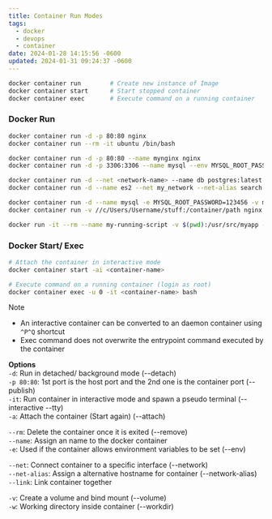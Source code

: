 ```yaml
---
title: Container Run Modes
tags:
  - docker
  - devops
  - container
date: 2024-01-28 14:15:56 -0600
updated: 2024-01-31 09:24:37 -0600
---
```


````bash
docker container run	 	# Create new instance of Image
docker container start 		# Start stopped container
docker container exec 		# Execute command on a running container
````

### Docker Run

````bash
docker container run -d -p 80:80 nginx
docker container run --rm -it ubuntu /bin/bash

docker container run -d -p 80:80 --name mynginx nginx
docker container run -d -p 3306:3306 --name mysql --env MYSQL_ROOT_PASSWORD=123456 mysql

docker container run -d --net <network-name> --name db postgres:latest
docker container run -d --name es2 --net my_network --net-alias search 1c9757417a29

docker container run -d --name mysql -e MYSQL_ROOT_PASSWORD=123456 -v mysql-data:/var/lib/mysql mysql
docker container run -v //c/Users/Username/stuff:/container/path nginx

docker run -it --rm --name my-running-script -v $(pwd):/usr/src/myapp -w /usr/src/myapp python:3 python your-daemon-or-script.py
````

### Docker Start/ Exec

````bash
# Attach the container in interactive mode
docker container start -ai <container-name>

# Execute command on a running container (login as root)
docker container exec -u 0 -it <container-name> bash
````

 > [!NOTE]
 > * An interactive container can be converted to an daemon container using `^P^Q` shortcut
 > * Exec command does not overwrite the entrypoint command executed by the container

**Options**  
`-d`: Run in detached/ background mode (--detach)  
`-p 80:80`: 1st port is the host port and the 2nd one is the container port (--publish)  
`-it`: Run container in interactive mode and spawn a pseudo terminal (--interactive --tty)  
`-a`: Attach the container (Start again) (--attach)

`--rm`: Delete the container once it is exited (--remove)  
`--name`: Assign an name to the docker container  
`-e`: Used if the container allows environment variables to be set (--env)

`--net`: Connect container to a specific interface (--network)  
`--net-alias`: Assign a alternative hostname for container (--network-alias)  
`--link`: Link container together

`-v`: Create a volume and bind mount (--volume)  
`-w`: Working directory inside container (--workdir)
